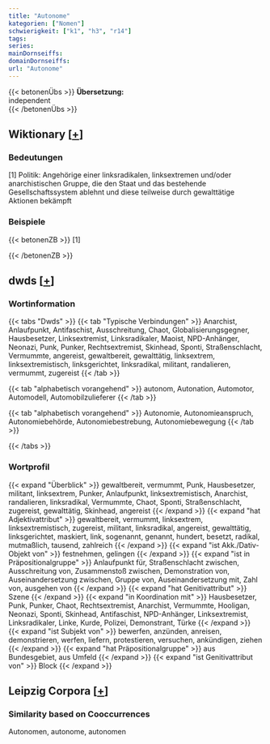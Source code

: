 ```yaml
---
title: "Autonome"
kategorien: ["Nomen"]
schwierigkeit: ["k1", "h3", "r14"]
tags:
series:
mainDornseiffs:
domainDornseiffs:
url: "Autonome"
---
```


{{< betonenÜbs >}}
**Übersetzung:**  
independent  
{{< /betonenÜbs >}}

## Wiktionary [[+](https://de.wiktionary.org/wiki/Autonome)]

### Bedeutungen
[1] Politik: Angehörige einer linksradikalen, linksextremen und/oder anarchistischen Gruppe, die den Staat und das bestehende Gesellschaftssystem ablehnt und diese teilweise durch gewalttätige Aktionen bekämpft  

### Beispiele
{{< betonenZB >}}
[1]  

{{< /betonenZB >}}


## dwds [[+](https://www.dwds.de/wb/Autonome)]

### Wortinformation
{{< tabs "Dwds" >}}
{{< tab "Typische Verbindungen" >}}
Anarchist, Anlaufpunkt, Antifaschist, Ausschreitung, Chaot, Globalisierungsgegner, Hausbesetzer, Linksextremist, Linksradikaler, Maoist, NPD-Anhänger, Neonazi, Punk, Punker, Rechtsextremist, Skinhead, Sponti, Straßenschlacht, Vermummte, angereist, gewaltbereit, gewalttätig, linksextrem, linksextremistisch, linksgerichtet, linksradikal, militant, randalieren, vermummt, zugereist
{{< /tab >}}

{{< tab "alphabetisch vorangehend" >}}
autonom, Autonation, Automotor, Automodell, Automobilzulieferer
{{< /tab >}}

{{< tab "alphabetisch vorangehend" >}}
Autonomie, Autonomieanspruch, Autonomiebehörde, Autonomiebestrebung, Autonomiebewegung
{{< /tab >}}

{{< /tabs >}}

### Wortprofil
{{< expand "Überblick" >}} gewaltbereit, vermummt, Punk, Hausbesetzer, militant, linksextrem, Punker, Anlaufpunkt, linksextremistisch, Anarchist, randalieren, linksradikal, Vermummte, Chaot, Sponti, Straßenschlacht, zugereist, gewalttätig, Skinhead, angereist {{< /expand >}}
{{< expand "hat Adjektivattribut" >}} gewaltbereit, vermummt, linksextrem, linksextremistisch, zugereist, militant, linksradikal, angereist, gewalttätig, linksgerichtet, maskiert, link, sogenannt, genannt, hundert, besetzt, radikal, mutmaßlich, tausend, zahlreich {{< /expand >}}
{{< expand "ist Akk./Dativ-Objekt von" >}} festnehmen, gelingen {{< /expand >}}
{{< expand "ist in Präpositionalgruppe" >}} Anlaufpunkt für, Straßenschlacht zwischen, Ausschreitung von, Zusammenstoß zwischen, Demonstration von, Auseinandersetzung zwischen, Gruppe von, Auseinandersetzung mit, Zahl von, ausgehen von {{< /expand >}}
{{< expand "hat Genitivattribut" >}} Szene {{< /expand >}}
{{< expand "in Koordination mit" >}} Hausbesetzer, Punk, Punker, Chaot, Rechtsextremist, Anarchist, Vermummte, Hooligan, Neonazi, Sponti, Skinhead, Antifaschist, NPD-Anhänger, Linksextremist, Linksradikaler, Linke, Kurde, Polizei, Demonstrant, Türke {{< /expand >}}
{{< expand "ist Subjekt von" >}} bewerfen, anzünden, anreisen, demonstrieren, werfen, liefern, protestieren, versuchen, ankündigen, ziehen {{< /expand >}}
{{< expand "hat Präpositionalgruppe" >}} aus Bundesgebiet, aus Umfeld {{< /expand >}}
{{< expand "ist Genitivattribut von" >}} Block {{< /expand >}}

## Leipzig Corpora [[+](https://corpora.uni-leipzig.de/en/res?word=Autonome&corpusId=deu_newscrawl-public_2018)]


### Similarity based on Cooccurrences
Autonomen, autonome, autonomen

